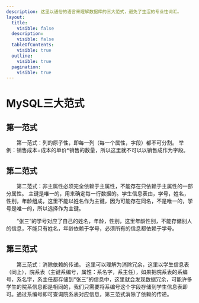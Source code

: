 ```yaml
---
description: 这里以通俗的语言来理解数据库的三大范式，避免了生涩的专业性词汇。
layout:
  title:
    visible: false
  description:
    visible: false
  tableOfContents:
    visible: true
  outline:
    visible: true
  pagination:
    visible: true
---
```


# MySQL三大范式

## 第一范式

　　第一范式：列的原子性，即每一列（每一个属性，字段）都不可分割。 举例：销售成本=成本的单价\*销售的数量，所以这里就不可以以销售成作为字段。

## 第二范式

　　第二范式：非主属性必须完全依赖于主属性，不能存在只依赖于主属性的一部分属性。 主键是唯一的，用来确定每一行数据的。学生信息表由，学号，姓名，性别，年龄组成，这里不能以姓名作为主键，因为可能存在同名，不是唯一的，学号是唯一的，所以选择作为主键。

　　“张三”的学号对应了自己的姓名，年龄，性别，这里年龄性别，不能存储别人的信息，不能只有姓名，年龄依赖于学号，必须所有的信息都依赖于学号。

## 第三范式

　　第三范式：消除依赖的传递。 这里可以理解为消除冗余，这里以学生信息表（同上），院系表（主键系编号，属性：系名字，系主任），如果把院系表的系编号，系名字，系主任都存储到“张三”的信息中，这里就会发现数据冗余，可能许多学生的院系信息都是相同的，我们只需要将系编号这个字段存储到学生信息表即可。通过系编号即可查询院系表对应信息，第三范式消除了依赖的传递。
